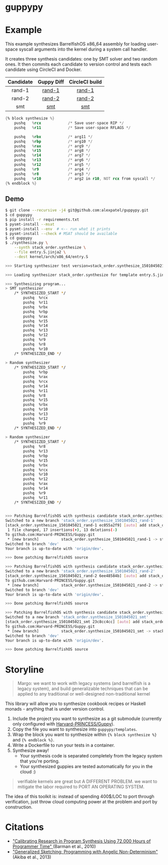 # guppypy

# Example

This example synthesizes BarrelfishOS x86_64 assembly for loading user-space syscall arguments into the kernel during a system call handler.

It creates three synthesis candidates: one by SMT solver and two random ones. It then commits each candidate to version control and tests each candidate using CircleCI and Docker.

| Candidate     | Guppy Diff    | CircleCI build  |
| :-------------: |:-------------:| :-----:|
| rand-1      | [rand-1](https://github.com/Harvard-PRINCESS/Guppy/compare/dev...stack_order.synthesize_1501045021_rand-1.diff) | [rand-1](https://circleci.com/gh/Harvard-PRINCESS/Guppy/93) |
| rand-2     | [rand-2](https://github.com/Harvard-PRINCESS/Guppy/compare/dev...stack_order.synthesize_1501045021_rand-2.diff) | [rand-2](https://circleci.com/gh/Harvard-PRINCESS/Guppy/94) |
| smt | [smt](https://github.com/Harvard-PRINCESS/Guppy/compare/dev...stack_order.synthesize_1501045021_smt.diff) | [smt](https://circleci.com/gh/Harvard-PRINCESS/Guppy/95) |

```asm
{% block synthesize %}
    pushq   %rcx            /* Save user-space RIP */
    pushq   %r11            /* Save user-space RFLAGS */

    pushq   %rbx            /* arg11 */
    pushq   %rbp            /* arg10 */
    pushq   %rax            /* arg9 */
    pushq   %r15            /* arg8 */
    pushq   %r14            /* arg7 */
    pushq   %r13            /* arg6 */
    pushq   %r12            /* arg5 */
    pushq   %r9             /* arg4 */
    pushq   %r8             /* arg3 */
    pushq   %r10            /* arg2 in r10, NOT rcx from syscall */
{% endblock %}
```

## Demo
```bash
$ git clone --recursive -j4 git@github.com:alexpatel/guppypy.git
$ cd guppypy
$ pip install -r requirements.txt
$ pysmt-install --msat
$ pysmt-install --env  # <-- run what it prints
$ pysmt-install --check # MSAT should be available
$ cd guppypy
$ ./synthesize.py \
    --synth stack_order.synthesize \
    --file entry.S.jinja2 \
    --dest kernel/arch/x86_64/entry.S
```

```bash
>>> Starting synthesizer test version=stack_order.synthesize_1501045021

>>> Loading synthesizer stack_order.synthesize for template entry.S.jinja2

>>> Synthesizing program...
> SMT synthesizer
    /* SYNTHESIZED_START */
        pushq  %rcx
        pushq  %r11
        pushq  %rbx
        pushq  %rbp
        pushq  %rax
        pushq  %r15
        pushq  %r14
        pushq  %r13
        pushq  %r12
        pushq  %r9
        pushq  %r8
        pushq  %r10
    /* SYNTHESIZED_END */
    
> Random synthesizer
    /* SYNTHESIZED_START */
        pushq  %rbp
        pushq  %rax
        pushq  %rcx
        pushq  %r14
        pushq  %r11
        pushq  %r8
        pushq  %r15
        pushq  %rbx
        pushq  %r10
        pushq  %r13
        pushq  %r12
        pushq  %r9
    /* SYNTHESIZED_END */
    
> Random synthesizer
    /* SYNTHESIZED_START */
        pushq  %r8
        pushq  %r13
        pushq  %rbp
        pushq  %r15
        pushq  %rbx
        pushq  %rcx
        pushq  %r10
        pushq  %r12
        pushq  %rax
        pushq  %r14
        pushq  %r9
        pushq  %r11
    /* SYNTHESIZED_END */
    

>>> Patching BarrelfishOS with synthesis candidate stack_order.synthesize_1501045021_rand-1
Switched to a new branch 'stack_order.synthesize_1501045021_rand-1'
[stack_order.synthesize_1501045021_rand-1 ec055a2f9] [auto] add stack_order.synthesize_1501045021_rand-1
 1 file changed, 17 insertions(+), 13 deletions(-)
To github.com:Harvard-PRINCESS/Guppy.git
 * [new branch]          stack_order.synthesize_1501045021_rand-1 -> stack_order.synthesize_1501045021_rand-1
Switched to branch 'dev'
Your branch is up-to-date with 'origin/dev'.

>>> Done patching BarrelfishOS source

>>> Patching BarrelfishOS with synthesis candidate stack_order.synthesize_1501045021_rand-2
Switched to a new branch 'stack_order.synthesize_1501045021_rand-2'
[stack_order.synthesize_1501045021_rand-2 6ee48584b] [auto] add stack_order.synthesize_1501045021_rand-2
To github.com:Harvard-PRINCESS/Guppy.git
 * [new branch]          stack_order.synthesize_1501045021_rand-2 -> stack_order.synthesize_1501045021_rand-2
Switched to branch 'dev'
Your branch is up-to-date with 'origin/dev'.

>>> Done patching BarrelfishOS source

>>> Patching BarrelfishOS with synthesis candidate stack_order.synthesize_1501045021_smt
Switched to a new branch 'stack_order.synthesize_1501045021_smt'
[stack_order.synthesize_1501045021_smt 23c8cc4cc] [auto] add stack_order.synthesize_1501045021_smt
To github.com:Harvard-PRINCESS/Guppy.git
 * [new branch]          stack_order.synthesize_1501045021_smt -> stack_order.synthesize_1501045021_smt
Switched to branch 'dev'
Your branch is up-to-date with 'origin/dev'.

>>> Done patching BarrelfishOS source
```

# Storyline

> Margo: we want to work with legacy systems (and barrelfish is a legacy system), and build generalizable techniques that can be applied to any traditional or well-designed non-traditional kernel

This library will allow you to synthesize cookbook recipes or Haskell monads - anything that is under version control.
1. Include the project you want to synthesize as a git submodule (currently only configured with [Harvard-PRINCESS/Guppy](https://github.com/Harvard-PRINCESS/Guppy)).
2. Copy the file you want to synthesize into `guppypy/templates`.
3. Wrap the block you want to synthesize within `{% block synthesize %}` and `{% endblock %}`.
4. Write a Dockerfile to run your tests in a container.
5. Synthesize away!
    - Your synthesis code is separated completely from the legacy system that you're porting.
    - Your synthesized guppies are tested automatically for you in the cloud :)

> verifiable kernels are great but A DIFFERENT PROBLEM. we want to mitigate the labor required to PORT AN OPERATING SYSTEM.

The idea of this toolkit is: instead of spending 400$/LOC to port through verification, just throw cloud computing power at the problem and port by construction.


# Citations

- ["Calibrating Research in Program Synthesis Using 72,000 Hours of Programmer Time"
](http://citeseerx.ist.psu.edu/viewdoc/download?doi=10.1.1.473.1963&rep=rep1&type=pdf) (Barman et al., 2010)
- ["Generalized Sketching: Programming with Angelic Non-Determinism"](http://dl.acm.org/citation.cfm?id=1706339) (Akiba et al., 2013)

```

